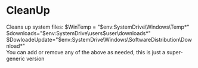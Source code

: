 # CleanUp
Cleans up system files:
    $WinTemp = "$env:SystemDrive\Windows\Temp\*"        
    $downloads="$env:SystemDrive\users\$user\downloads\*"  
    $DowloadeUpdate="$env:SystemDrive\Windows\SoftwareDistribution\Download\*"  
You can add or remove any of the above as needed, this is just a super-generic version
